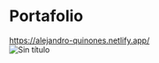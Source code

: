 # Portafolio
<a href='https://alejandro-quinones.netlify.app/' target='_blank'>https://alejandro-quinones.netlify.app/</a><br>
![Sin título](https://user-images.githubusercontent.com/103391543/232252268-78f9fb0a-6ec4-4eb3-87ca-faf3a896a8d3.png)
